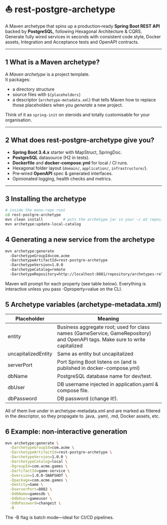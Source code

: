 # ⛵️ rest‑postgre‑archetype

A Maven archetype that spins up a production‑ready **Spring Boot REST API** backed by **PostgreSQL**, following Hexagonal Architecture & CQRS.  
Generate fully wired services in seconds with consistent code style, Docker assets, Integration and Acceptance tests and OpenAPI contracts.

---

## 1 What is a Maven archetype?

A *Maven archetype* is a project template.  
It packages:

* a directory structure
* source files with `${placeholders}`
* a descriptor (`archetype-metadata.xml`) that tells Maven how to replace those placeholders when you *generate* a new project.

Think of it as `spring‑init` on steroids and totally customisable for your organisation.

---

## 2 What does **rest‑postgre‑archetype** give you?

* **Spring Boot 3.4.x** starter with MapStruct, SpringDoc.
* **PostgreSQL** datasource (H2 in tests).
* **Dockerfile** and **docker‑compose.yml** for local / CI runs.
* Hexagonal folder layout (`domain/`, `application/`, `infrastructure/`).
* Pre‑wired **OpenAPI** spec & generated interfaces.
* Opinionated logging, health checks and metrics.

---

## 3 Installing the archetype

```bash
# inside the mono‑repo root
cd rest-postgre-archetype
mvn clean install         # puts the archetype jar in your ~/.m2 repository
mvn archetype:update-local-catalog
```

## 4 Generating a new service from the archetype

```bash
mvn archetype:generate
  -DarchetypeGroupId=com.acme
  -DarchetypeArtifactId=rest-postgre-archetype
  -DarchetypeVersion=1.0.0
  -DarchetypeCatalog=remote
  -DarchetypeRepository=http://localhost:8081/repository/archetypes-releases
```
Maven will prompt for each property (see table below).
Everything is interactive unless you pass -Dproperty=value on the CLI.

## 5 Archetype variables (archetype-metadata.xml)

| Placeholder         | Meaning                                                                                                                      |
|---------------------|------------------------------------------------------------------------------------------------------------------------------|
| entity              | Business aggregate root; used for class names (GameService, GameRepository) and OpenAPI tags. Make sure to write capitalized |
| uncapitalizedEntity | Same as entity but uncapitalized                                                                                             |
| serverPort          | Port Spring Boot listens on (and is published in docker-compose.yml)                                                         |
| dbName              | PostgreSQL database name for dev/test.                                                                                       |
| dbUser              | DB username injected in application.yaml & compose file.                                                                     |
| dbPassword          | DB password (change it!).                                                                                                    |

All of them live under <requiredProperties> in archetype-metadata.xml and are marked as filtered in the descriptor, so they propagate to .java, .yaml, .md, Docker assets, etc.                                                     

## 6 Example: non‑interactive generation

```bash
mvn archetype:generate \
  -DarchetypeGroupId=com.acme \
  -DarchetypeArtifactId=rest-postgre-archetype \
  -DarchetypeVersion=1.0.0 \
  -DarchetypeCatalog=local \
  -DgroupId=com.acme.games \
  -DartifactId=game-service \
  -Dversion=1.0.0-SNAPSHOT \
  -Dpackage=com.acme.games \
  -Dentity=Game \
  -DserverPort=8082 \
  -DdbName=gamesdb \
  -DdbUser=gameuser \
  -DdbPassword=changeit \
  -B
```
The -B flag is batch mode—ideal for CI/CD pipelines.